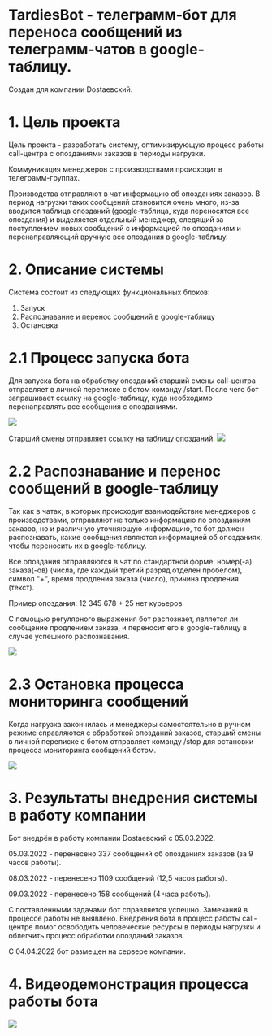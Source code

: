 # TardiesBot - телеграмм-бот для переноса сообщений из телеграмм-чатов в google-таблицу.
Создан для компании Dostaевский.

# 1. Цель проекта

Цель проекта - разработать систему, оптимизирующую процесс работы call-центра с опозданиями заказов в периоды нагрузки.

Коммуникация менеджеров с производствами происходит в телеграмм-группах.

Производства отправляют в чат информацию об опозданиях заказов.
В период нагрузки таких сообщений становится очень много, из-за вводится таблица опозданий (google-таблица, куда переносятся все опоздания) и выделяется отдельный менеджер, следящий за поступлением новых сообщений с информацией по опозданиям и перенаправляющий вручную все опоздания в google-таблицу. 

# 2. Описание системы

Система состоит из следующих функциональных блоков:
1. Запуск
2. Распознавание и перенос сообщений в google-таблицу
3. Остановка

# 2.1 Процесс запуска бота

Для запуска бота на обработку опозданий старший смены call-центра отправляет в личной переписке с ботом команду /start. После чего бот запрашивает ссылку на google-таблицу, куда необходимо перенаправлять все сообщения с опозданиями.

<img src="https://sun9-4.userapi.com/impg/zj_AjC6SQ-8zPdbznjkZLsd1cQVnGeo7GgEg1g/68ydsQ_pCLY.jpg?size=537x103&quality=96&sign=9da2476708fff43136a823e28e4319b9&type=album"/>

Старший смены отправляет ссылку на таблицу опозданий.
<img src="https://sun9-3.userapi.com/impg/uhz9P0tLwykmtEZ4oKMREIFXo2TNBFNFnl04Nw/KrljYdYTdzs.jpg?size=665x327&quality=96&sign=8bc6b578c6a81beccd48e75ededc7b77&type=album"/>

# 2.2 Распознавание и перенос сообщений в google-таблицу

Так как в чатах, в которых происходит взаимодействие менеджеров с производствами, отправляют не только информацию по опозданиям заказов, но и различную уточняющую информацию, то бот должен распознавать, какие сообщения являются информацией об опозданиях, чтобы переносить их в google-таблицу.

Все опоздания отправляются в чат по стандартной форме: номер(-а) заказа(-ов) (числа, где каждый третий разряд отделен пробелом), символ "+", время продления заказа (число), причина продления (текст).

Пример опоздания: 12 345 678 + 25 нет курьеров

С помощью регулярного выражения бот распознает, является ли сообщение продлением заказа, и переносит его в google-таблицу в случае успешного распознавания.

<img src="https://sun9-78.userapi.com/impg/m3IMGCNXCT6Xz1iHTDzgIO8iK9RASu13rLNVdQ/QJ0iPwWP_eI.jpg?size=655x636&quality=96&sign=d643ef83935e7c84a807755e19f096fb&type=album"/>

# 2.3 Остановка процесса мониторинга сообщений
Когда нагрузка закончилась и менеджеры самостоятельно в ручном режиме справляются с обработкой опозданий заказов, старший смены в личной переписке с ботом отправляет команду /stop для остановки процесса мониторинга сообщений ботом.

<img src="https://sun9-80.userapi.com/impg/PKZZN2PZk5MfvxkUP4Y5llGxtqvPRiZjPLMp0A/SBNtUMWP3pw.jpg?size=297x107&quality=96&sign=9c76062d86e9fae30fcfbc2371a89584&type=album"/>

# 3. Результаты внедрения системы в работу компании
Бот внедрён в работу компании Dostaевский с 05.03.2022.

05.03.2022 - перенесено 337 сообщений об опозданиях заказов (за 9 часов работы).

08.03.2022 - перенесено 1109 сообщений (12,5 часов работы).

09.03.2022 - перенесено 158 сообщений (4 часа работы).

С поставленными задачами бот справляется успешно. Замечаний в процессе работы не выявлено. Внедрения бота в процесс работы call-центре помог освободить человеческие ресурсы в периоды нагрузки и облегчить процесс обработки опозданий заказов.

С 04.04.2022 бот размещен на сервере компании.

# 4. Видеодемонстрация процесса работы бота

<a href="http://www.youtube.com/watch?feature=player_embedded&v=taKrnYzYIKE" target="_blank"><img src="http://img.youtube.com/vi/taKrnYzYIKE/0.jpg"/></a>
